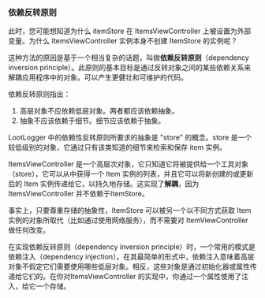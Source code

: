 ### 依赖反转原则

此时，您可能想知道为什么 itemStore 在 ItemsViewController 上被设置为外部变量。为什么 ItemsViewController 实例本身不创建 ItemStore 的实例呢？

这种方法的原因是基于一个相当复杂的话题，叫做**依赖反转原则**（dependency inversion principle）。此原则的基本目标是通过反转对象之间的某些依赖关系来解耦应用程序中的对象。可以产生更健壮和可维护的代码。

依赖反转原则指出：

1. 高层对象不应依赖低层对象。两者都应该依赖抽象。
2. 抽象不应该依赖于细节。细节应该依赖于抽象。

LootLogger 中的依赖性反转原则所要求的抽象是 "store" 的概念。store 是一个较低级别的对象，它通过只有该类知道的细节来检索和保存 item 实例。

ItemsViewController 是一个高层次对象，它只知道它将被提供给一个工具对象（store），它可以从中获得一个 Item 实例的列表，并且它可以将新创建的或更新后的 Item 实例传递给它，以持久地存储。这实现了**解耦**，因为 ItemsViewController 并不依赖于ItemStore。

事实上，只要尊重存储的抽象性，ItemStore 可以被另一个以不同方式获取 Item 实例的对象所取代（比如通过使用网络服务），而不需要对 ItemViewController 做任何改变。

在实现依赖反转原则（dependency inversion principle）时，一个常用的模式是依赖注入（dependency injection）。在其最简单的形式中，依赖注入意味着高层对象不假定它们需要使用哪些低层对象。相反，这些对象是通过初始化器或属性传递给它们的。在你对ItemsViewController 的实现中，你通过一个属性使用了注入，给它一个存储。


